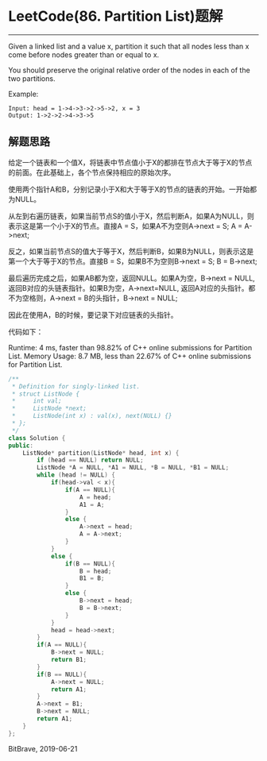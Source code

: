# LeetCode(86. Partition List)题解
------
Given a linked list and a value x, partition it such that all nodes less than x come before nodes greater than or equal to x.

You should preserve the original relative order of the nodes in each of the two partitions.

Example:

    Input: head = 1->4->3->2->5->2, x = 3
    Output: 1->2->2->4->3->5

## 解题思路
给定一个链表和一个值X，将链表中节点值小于X的都排在节点大于等于X的节点的前面。在此基础上，各个节点保持相应的原始次序。

使用两个指针A和B，分别记录小于X和大于等于X的节点的链表的开始。一开始都为NULL。

从左到右遍历链表，如果当前节点S的值小于X，然后判断A，如果A为NULL，则表示这是第一个小于X的节点。直接A = S，如果A不为空则A->next = S; A = A->next;

反之，如果当前节点S的值大于等于X，然后判断B，如果B为NULL，则表示这是第一个大于等于X的节点。直接B = S，如果B不为空则B->next = S; B = B->next;

最后遍历完成之后，如果AB都为空，返回NULL。如果A为空，B->next = NULL,返回B对应的头链表指针。如果B为空，A->next=NULL, 返回A对应的头指针。都不为空格则，A->next = B的头指针，B->next = NULL;

因此在使用A，B的时候，要记录下对应链表的头指针。

代码如下：

Runtime: 4 ms, faster than 98.82% of C++ online submissions for Partition List.
Memory Usage: 8.7 MB, less than 22.67% of C++ online submissions for Partition List.

```c++
/**
 * Definition for singly-linked list.
 * struct ListNode {
 *     int val;
 *     ListNode *next;
 *     ListNode(int x) : val(x), next(NULL) {}
 * };
 */
class Solution {
public:
    ListNode* partition(ListNode* head, int x) {
        if (head == NULL) return NULL;
        ListNode *A = NULL, *A1 = NULL, *B = NULL, *B1 = NULL;
        while (head != NULL) {
            if(head->val < x){
                if(A == NULL){
                    A = head;
                    A1 = A;
                }
                else {
                    A->next = head;
                    A = A->next;
                }
            }
            else {
                if(B == NULL){
                    B = head;
                    B1 = B;
                }
                else {
                    B->next = head;
                    B = B->next;
                }
            }
            head = head->next;
        }
        if(A == NULL){
            B->next = NULL;
            return B1;
        }
        if(B == NULL){
            A->next = NULL;
            return A1;
        }
        A->next = B1;
        B->next = NULL;
        return A1;
    }
};
```

BitBrave, 2019-06-21